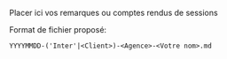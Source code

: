 Placer ici vos remarques ou comptes rendus de sessions

Format de fichier proposé:
```
YYYYMMDD-('Inter'|<Client>)-<Agence>-<Votre nom>.md
```
